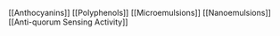 [[Anthocyanins]]
[[Polyphenols]]
[[Microemulsions]]
[[Nanoemulsions]]
[[Anti-quorum Sensing Activity]]
